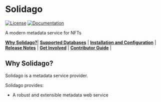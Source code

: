 # Solidago

[![License](https://img.shields.io/badge/License-MIT-blue)](https://opensource.org/licenses/MIT)
[![Documentation](https://img.shields.io/badge/docs-apache.org-blue.svg)](https://solidago.blockstead.org)

A modern metadata service for NFTs

[**Why Solidago?**](#why-solidago)|
[**Supported Databases**](#supported-databases) |
[**Installation and Configuration**](#installation-and-configuration) |
[**Release Notes**](RELEASING/README.md#release-notes-for-recent-releases) |
[**Get Involved**](#get-involved) |
[**Contributor Guide**](#contributor-guide) |

## Why Solidago?
Solidago is a metadata service provider.

Solidago provides:

- A robust and extensible metadata web service
